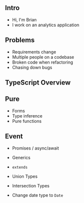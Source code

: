 ## Intro

- Hi, I'm Brian
- I work on an analytics application

## Problems

- Requirements change
- Multiple people on a codebase
- Broken code when refactoring
- Chasing down bugs

## TypeScript Overview

## Pure
- Forms
- Type inference
- Pure functions

## Event
- Promises / async/await
- Generics
- `extends`
- Union Types
- Intersection Types

- Change date type to `Date`
